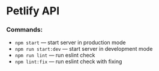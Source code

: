 # Petlify API

### Commands:

- `npm start` &mdash; start server in production mode
- `npm run start:dev` &mdash; start server in development mode
- `npm run lint` &mdash; run eslint check
- `npm lint:fix` &mdash; run eslint check with fixing
